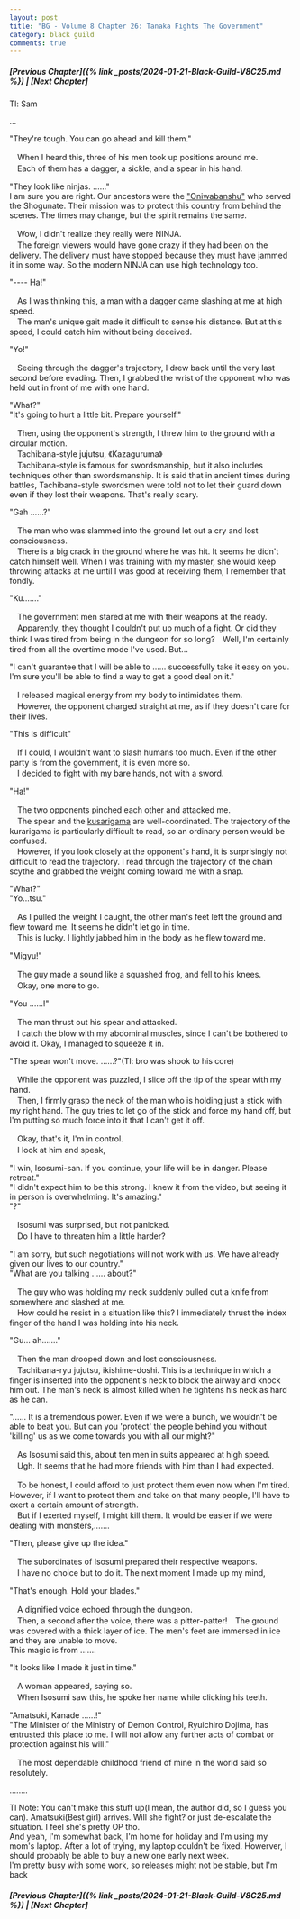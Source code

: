 ```yaml
---
layout: post
title: "BG - Volume 8 Chapter 26: Tanaka Fights The Government"
category: black guild
comments: true
---
```


##### [Previous Chapter]({% link _posts/2024-01-21-Black-Guild-V8C25.md %}) \| [Next Chapter]


Tl: Sam


…




"They're tough. 
You can go ahead and kill them."

　When I heard this, three of his men took up positions around me.    
　Each of them has a dagger, a sickle, and a spear in his hand.

"They look like ninjas. ......"      
I am sure you are right. Our ancestors were the ["Oniwabanshu"]( https://en.wikipedia.org/wiki/Oniwaban ) who served the Shogunate. Their mission was to protect this country from behind the scenes. The times may change, but the spirit remains the same.

　Wow, I didn't realize they really were NINJA.    
　The foreign viewers would have gone crazy if they had been on the delivery. The delivery must have stopped because they must have jammed it in some way. So the modern NINJA can use high technology too.

"---- Ha!"

　As I was thinking this, a man with a dagger came slashing at me at high speed.     
　The man's unique gait made it difficult to sense his distance. But at this speed, I could catch him without being deceived.

"Yo!"

　Seeing through the dagger's trajectory, I drew back until the very last second before evading. Then, I grabbed the wrist of the opponent who was held out in front of me with one hand.

"What?"     
"It's going to hurt a little bit. Prepare yourself."

　Then, using the opponent's strength, I threw him to the ground with a circular motion.      
　Tachibana-style jujutsu, 《Kazaguruma》      
　Tachibana-style is famous for swordsmanship, but it also includes techniques other than swordsmanship. 
It is said that in ancient times during battles, Tachibana-style swordsmen were told not to let their guard down even if they lost their weapons. That's really scary.

"Gah ......?"

　The man who was slammed into the ground let out a cry and lost consciousness.     
　There is a big crack in the ground where he was hit. It seems he didn't catch himself well. When I was training with my master, she would keep throwing attacks at me until I was good at receiving them, I remember that fondly.

"Ku......."

　The government men stared at me with their weapons at the ready.       
　Apparently, they thought I couldn't put up much of a fight. Or did they think I was tired from being in the dungeon for so long?　Well, I'm certainly tired from all the overtime mode I've used. But...

"I can't guarantee that I will be able to ...... successfully take it easy on you. I'm sure you'll be able to find a way to get a good deal on it."

　I released magical energy from my body to intimidates them.      
　However, the opponent charged straight at me, as if they doesn't care for their lives. 

"This is difficult" 

　If I could, I wouldn't want to slash humans too much. 
Even if the other party is from the government, it is even more so.     
　I decided to fight with my bare hands, not with a sword.

"Ha!"

　The two opponents pinched each other and attacked me.     
　The spear and the [kusarigama]( https://en.wikipedia.org/wiki/Kusarigama) are well-coordinated. The trajectory of the kurarigama is particularly difficult to read, so an ordinary person would be confused.     
　However, if you look closely at the opponent's hand, it is surprisingly not difficult to read the trajectory. I read through the trajectory of the chain scythe and grabbed the weight coming toward me with a snap.

"What?"    
"Yo...tsu."

　As I pulled the weight I caught, the other man's feet left the ground and flew toward me. It seems he didn't let go in time.    
　This is lucky. I lightly jabbed him in the body as he flew toward me.

"Migyu!"

　The guy made a sound like a squashed frog, and fell to his knees.      
　Okay, one more to go.

"You ......!"

　The man thrust out his spear and attacked.     
　I catch the blow with my abdominal muscles, since I can't be bothered to avoid it. Okay, I managed to squeeze it in.

"The spear won't move. ......?"(Tl: bro was shook to his core)

　While the opponent was puzzled, I slice off the tip of the spear with my hand.     
　Then, I firmly grasp the neck of the man who is holding just a stick with my right hand. The guy tries to let go of the stick and force my hand off, but I'm putting so much force into it that I can't get it off.   

　Okay, that's it, I'm in control.    
　I look at him and speak,

"I win, Isosumi-san. If you continue, your life will be in danger. Please retreat."     
"I didn't expect him to be this strong. I knew it from the video, but seeing it in person is overwhelming. It's amazing."      
"?"

　Isosumi was surprised, but not panicked.      
　Do I have to threaten him a little harder?

"I am sorry, but such negotiations will not work with us. We have already given our lives to our country."    
"What are you talking ...... about?"

　The guy who was holding my neck suddenly pulled out a knife from somewhere and slashed at me.      
　How could he resist in a situation like this? I immediately thrust the index finger of the hand I was holding into his neck.

"Gu... ah......."

　Then the man drooped down and lost consciousness.     
　Tachibana-ryu jujutsu, ikishime-doshi. This is a technique in which a finger is inserted into the opponent's neck to block the airway and knock him out. The man's neck is almost killed when he tightens his neck as hard as he can.

"...... It is a tremendous power. Even if we were a bunch, we wouldn't be able to beat you. But can you 'protect' the people behind you without 'killing' us as we come towards you with all our might?"

　As Isosumi said this, about ten men in suits appeared at high speed.     
　Ugh. It seems that he had more friends with him than I had expected.

　To be honest, I could afford to just protect them even now when I'm tired. However, if I want to protect them and take on that many people, I'll have to exert a certain amount of strength.    
　But if I exerted myself, I might kill them. It would be easier if we were dealing with monsters,.......

"Then, please give up the idea."

　The subordinates of Isosumi prepared their respective weapons.     
　I have no choice but to do it. The next moment I made up my mind,

"That's enough. Hold your blades."

　A dignified voice echoed through the dungeon.     
　Then, a second after the voice, there was a pitter-patter!　The ground was covered with a thick layer of ice. The men's feet are immersed in ice and they are unable to move.    
This magic is from .......

"It looks like I made it just in time."

　A woman appeared, saying so.      
　When Isosumi saw this, he spoke her name while clicking his teeth.

"Amatsuki, Kanade ......!"     
"The Minister of the Ministry of Demon Control, Ryuichiro Dojima, has entrusted this place to me. I will not allow any further acts of combat or protection against his will."

　The most dependable childhood friend of mine in the world said so resolutely.


........

Tl Note: You can't make this stuff up(I mean, the author did, so I guess you can). Amatsuki(Best girl) arrives. Will she fight? or just de-escalate the situation. I feel she's pretty OP tho.     
And yeah, I'm somewhat back, I'm home for holiday and I'm using my mom's laptop. After a lot of trying, my laptop couldn't be fixed. Howerver, I should probably be able to buy a new one early next week.    
I'm pretty busy with some work, so releases might not be stable, but I'm back



##### [Previous Chapter]({% link _posts/2024-01-21-Black-Guild-V8C25.md %}) \| [Next Chapter]

